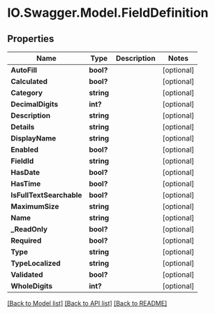 # IO.Swagger.Model.FieldDefinition
## Properties

Name | Type | Description | Notes
------------ | ------------- | ------------- | -------------
**AutoFill** | **bool?** |  | [optional] 
**Calculated** | **bool?** |  | [optional] 
**Category** | **string** |  | [optional] 
**DecimalDigits** | **int?** |  | [optional] 
**Description** | **string** |  | [optional] 
**Details** | **string** |  | [optional] 
**DisplayName** | **string** |  | [optional] 
**Enabled** | **bool?** |  | [optional] 
**FieldId** | **string** |  | [optional] 
**HasDate** | **bool?** |  | [optional] 
**HasTime** | **bool?** |  | [optional] 
**IsFullTextSearchable** | **bool?** |  | [optional] 
**MaximumSize** | **string** |  | [optional] 
**Name** | **string** |  | [optional] 
**_ReadOnly** | **bool?** |  | [optional] 
**Required** | **bool?** |  | [optional] 
**Type** | **string** |  | [optional] 
**TypeLocalized** | **string** |  | [optional] 
**Validated** | **bool?** |  | [optional] 
**WholeDigits** | **int?** |  | [optional] 

[[Back to Model list]](../README.md#documentation-for-models) [[Back to API list]](../README.md#documentation-for-api-endpoints) [[Back to README]](../README.md)

